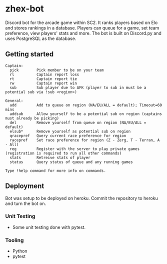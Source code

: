 # zhex-bot
Discord bot for the arcade game within SC2. It ranks players based on Elo and stores rankings in a database. Players can queue for a game, set team preference, view players' stats and more. The bot is built on Discord.py and uses PostgreSQL as the database.

## Getting started
```
Captain:
  pick        Pick member to be on your team  
  rl          Captain report loss  
  rt          Captain report tie 
  rw          Captain report win 
  sub         Sub player due to AFK (player to sub in must be a potential sub via !sub <region>)

General:  
  add         Add to queue on region (NA/EU/ALL = default); Timeout=60 mins  
  addsub      Allow yourself to be a potential sub on region (captains must already be picking)  
  del         Remove yourself from queue on region (NA/EU/ALL = default)  
  elsub*      Remove yourself as potential sub on region 
  qracepref   Query current race preference for region 
  racepref    Set race preference for region (Z - Zerg, T - Terran, A - All)  
  reg         Register with the server to play private games (registration is required to run all other commands) 
  stats       Retreive stats of player 
  status      Query status of queue and any running games

Type !help command for more info on commands.
```
## Deployment
Bot was setup to be deployed on heroku. Commit the repository to heroku and turn the bot on.

### Unit Testing
- Some unit testing done with pytest.

### Tooling
- Python
- pytest
